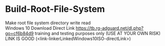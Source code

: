 # Build-Root-File-System
Make root file system directory write read  
      Windows 10 Download Direct Link     https://tb.rg-adguard.net/dl.php?go=cf6b84d9
      training and testing purposes only
      (USE AT YOUR OWN RISK)
      LINK IS GOOD
      (<link-linkerLinkedWindows10ISO-directLink\>)
